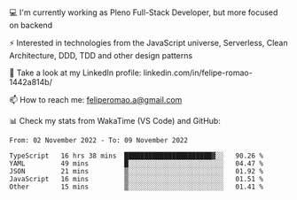 💻 I'm currently working as Pleno Full-Stack Developer, but more focused on backend

⚡ Interested in technologies from the JavaScript universe, Serverless, Clean Architecture, DDD, TDD and other design patterns

👥 Take a look at my LinkedIn profile: linkedin.com/in/felipe-romao-1442a814b/

📫 How to reach me: feliperomao.a@gmail.com

📊 Check my stats from WakaTime (VS Code) and GitHub:

<!--START_SECTION:waka-->

```text
From: 02 November 2022 - To: 09 November 2022

TypeScript   16 hrs 38 mins  ██████████████████████▓░░   90.26 %
YAML         49 mins         █░░░░░░░░░░░░░░░░░░░░░░░░   04.47 %
JSON         21 mins         ▒░░░░░░░░░░░░░░░░░░░░░░░░   01.92 %
JavaScript   16 mins         ▒░░░░░░░░░░░░░░░░░░░░░░░░   01.51 %
Other        15 mins         ▒░░░░░░░░░░░░░░░░░░░░░░░░   01.41 %
```

<!--END_SECTION:waka-->
